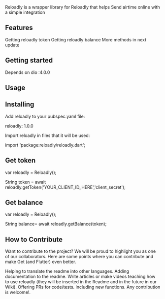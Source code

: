 <!-- 
This README describes the package. If you publish this package to pub.dev,
this README's contents appear on the landing page for your package.

For information about how to write a good package README, see the guide for
[writing package pages](https://dart.dev/guides/libraries/writing-package-pages). 

For general information about developing packages, see the Dart guide for
[creating packages](https://dart.dev/guides/libraries/create-library-packages)
and the Flutter guide for
[developing packages and plugins](https://flutter.dev/developing-packages). 
-->

Reloadly is a wrapper library for Reloadly that helps Send airtime online with a simple integration

## Features

Getting reloadly token
Getting reloadly balance
More methods in next update

## Getting started

Depends on dio :4.0.0

## Usage

## Installing
Add reloadly to your pubspec.yaml file:

reloadly: 1.0.0

Import reloadly  in files that it will be used:

import 'package:reloadly/reloadly.dart'; 

## Get token
var reloadly = Reloadly();
<!-- To get token use this method
Takes a client_id and client_secret
-->
String token = await reloadly.getToken('YOUR_CLIENT_ID_HERE','client_secret');

## Get balance
var reloadly = Reloadly();
<!-- To get balance use this method.
The method takes the token received from the above method
-->
String balance= await reloadly.getBalance(token);


## How to Contribute
Want to contribute to the project? We will be proud to highlight you as one of our collaborators. Here are some points where you can contribute and make Get (and Flutter) even better.

Helping to translate the readme into other languages.
Adding documentation to the readme.
Write articles or make videos teaching how to use reloadly (they will be inserted in the Readme and in the future in our Wiki).
Offering PRs for code/tests.
Including new functions.
Any contribution is welcome!.
